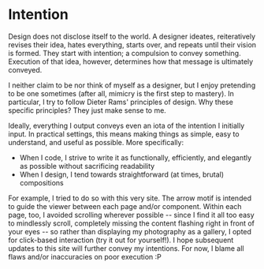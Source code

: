 # Intention

Design does not disclose itself to the world. A designer ideates, reiteratively revises their idea, hates everything, starts over, and repeats until their vision is formed. They start with intention; a compulsion to convey something. Execution of that idea, however, determines how that message is ultimately conveyed. 

I neither claim to be nor think of myself as a designer, but I enjoy pretending to be one sometimes (after all, mimicry is the first step to mastery). In particular, I try to follow Dieter Rams' principles of design. Why these specific principles? They just make sense to me.

Ideally, everything I output conveys even an iota of the intention I initially input. In practical settings, this means making things as simple, easy to understand, and useful as possible. More specifically:
- When I code, I strive to write it as functionally, efficiently, and elegantly as possible without sacrificing readability
- When I design, I tend towards straightforward (at times, brutal) compositions

For example, I tried to do so with this very site. The arrow motif is intended to guide the viewer between each page and/or component. Within each page, too, I avoided scrolling wherever possible -- since I find it all too easy to mindlessly scroll, completely missing the content flashing right in front of your eyes -- so rather than displaying my photography as a gallery, I opted for click-based interaction (try it out for yourself!). I hope subsequent updates to this site will further convey my intentions. For now, I blame all flaws and/or inaccuracies on poor execution :P